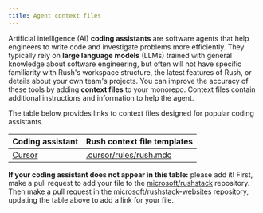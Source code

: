 ```yaml
---
title: Agent context files
---
```


Artificial intelligence (AI) **coding assistants** are software agents that help engineers to write code and investigate problems more efficiently. They typically rely on **large language models** (LLMs) trained with general knowledge about software engineering, but often will not have specific familiarity with Rush's workspace structure, the latest features of Rush, or details about your own team's projects. You can improve the accuracy of these tools by adding **context files** to your monorepo. Context files contain additional instructions and information to help the agent.

The table below provides links to context files designed for popular coding assistants.

| Coding assistant                                | Rush context file templates                                                                       |
| ----------------------------------------------- | ------------------------------------------------------------------------------------------------- |
| [Cursor](https://docs.cursor.com/context/rules) | [.cursor/rules/rush.mdc](https://github.com/microsoft/rushstack/blob/main/.cursor/rules/rush.mdc) |

**If your coding assistant does not appear in this table:** please add it! First, make a pull request to add your file to the [microsoft/rushstack](https://github.com/microsoft/rushstack/pulls) repository. Then make a pull request in the [microsoft/rushstack-websites](https://github.com/microsoft/rushstack-websites/blob/main/websites/rushjs.io/docs/pages/ai/context_files.md) repository, updating the table above to add a link for your file.
